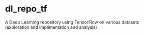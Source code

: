 # dl_repo_tf
A Deep Learning repository using TensorFlow on various datasets (exploration and implimentation and analysis)
